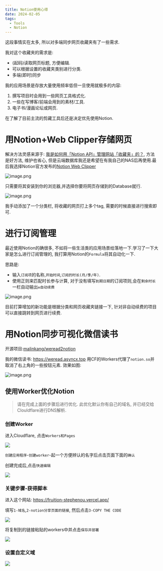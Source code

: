 ```yaml
---
title: Notion使用心得
date: 2024-02-05
tags:
  - Tools
  - Notion
---
```

这段事情实在太多, 所以对多端同步网页收藏夹有了一些需求. 

我对这个收藏夹的需求是:
- (起码)读取网页标题, 方便编辑.
- 可以根据设置的收藏夹类别进行分类.
- 多端(即时)同步

我的应用场景是存放大量使用频率低但一旦使用就极多的内容:
1. 撰写项目时会用到一些网页工具格式化.
2. 一些在写博客/前端会用到的素材/工具.
3. 电子书/漫画论坛或网页.

在了解了目前主流的剪藏工具后还是决定优先使用Notion.

# 用Notion+Web Clipper存储网页

解决方法灵感来源于: [我是如何用「Notion API」管理网站「收藏夹」的？](https://sspai.com/post/72090), 方法是好方法, 维护也省心, 但是云端数据库我还是希望在有我自己的NAS后再使用.最后我选择Notion官方发布的[Notion Web Clipper](https://www.notion.so/web-clipper)

![image.png](https://img.asyncx.top/images/202401301400657.png)

只需要将其安装到你的浏览器,并选择你要将网页存储到的Database就行.

![image.png](https://img.asyncx.top/images/202401301415442.png)

我手动添加了一个分类栏, 将收藏的网页打上多个tag, 需要的时候直接进行搜索即可.

# 进行订阅管理

最近使用Notion的确很多, 不如将一些生活类的应用场景给落地一下.学习了一下大家是怎么进行订阅管理的, 我打算用Notion的`Formula`将其自动化一下.

思路是:
- 输入`订阅项`的名称,`开始时间`,`订阅的时长(月/季/年)`.
- 使用正则来匹配时长参与计算, 对于没有填写`到期日期`的订阅项则,会在`剩余时长`一栏自动输出`♻️自动续费`

![image.png](https://img.asyncx.top/images/202401301433674.png)

目前打算增加的新功能是根据分类和网页收藏夹链接一下, 针对非自动续费的项目可以直接跳转到网页进行续费.

# 用Notion同步可视化微信读书

开源项目:[malinkang/weread2notion](https://github.com/malinkang/weread2notion)

我的微信读书: https://weread.asyncx.top
用CF的Workers代理了`notion.so`并取消了右上角的一些按钮元素.
效果如图:

![image.png](https://img.asyncx.top/images/202401241743852.png)

## 使用Worker优化Notion

> 请在完成上面的步骤后进行优化.
>此优化默认你有自己的域名, 并已经交给Clouldflare进行DNS解析.

### 创建Worker

进入Cloudflare, 点击`Workers和Pages`

![](https://img.asyncx.top/images/202402051512946.png)

`创建应用程序`-`创建worker`-起一个方便辨认的名字后点击页面下面的`确认`

创建完成后,点击`快速编辑`

![](https://img.asyncx.top/images/202402051514642.png)

### 关键步骤-获得脚本
进入这个网站: https://fruition-stephenou.vercel.app/

填写`1-域名`,`2-notion分享页面的链接`, 然后点击`3-COPY THE CODE`

![](https://img.asyncx.top/images/202402051516266.png)

将复制到的链接粘贴的workers中并点击`保存并部署`

![](https://img.asyncx.top/images/202402051518129.png)

### 设置自定义域

![](https://img.asyncx.top/images/202402051519494.png)


